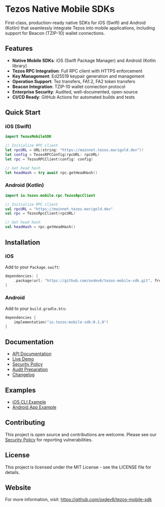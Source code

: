 # Tezos Native Mobile SDKs

First-class, production-ready native SDKs for iOS (Swift) and Android (Kotlin) that seamlessly integrate Tezos into mobile applications, including support for Beacon (TZIP-10) wallet connections.

## Features

- **Native Mobile SDKs**: iOS (Swift Package Manager) and Android (Kotlin library)
- **Tezos RPC Integration**: Full RPC client with HTTPS enforcement
- **Key Management**: Ed25519 keypair generation and management
- **Operation Support**: Tez transfers, FA1.2, FA2 token transfers
- **Beacon Integration**: TZIP-10 wallet connection protocol
- **Enterprise Security**: Audited, well-documented, open-source
- **CI/CD Ready**: GitHub Actions for automated builds and tests

## Quick Start

### iOS (Swift)

```swift
import TezosMobileSDK

// Initialize RPC client
let rpcURL = URL(string: "https://mainnet.tezos.marigold.dev")!
let config = TezosRPCConfig(rpcURL: rpcURL)
let rpc = TezosRPCClient(config: config)

// Get head hash
let headHash = try await rpc.getHeadHash()
```

### Android (Kotlin)

```kotlin
import io.tezos.mobile.rpc.TezosRpcClient

// Initialize RPC client
val rpcURL = "https://mainnet.tezos.marigold.dev"
val rpc = TezosRpcClient(rpcURL)

// Get head hash
val headHash = rpc.getHeadHash()
```

## Installation

### iOS

Add to your `Package.swift`:

```swift
dependencies: [
    .package(url: "https://github.com/oxdev6/tezos-mobile-sdk.git", from: "0.1.0")
]
```

### Android

Add to your `build.gradle.kts`:

```kotlin
dependencies {
    implementation("io.tezos:mobile-sdk:0.1.0")
}
```

## Documentation

- [API Documentation](docs/)
- [Live Demo](docs/index.html)
- [Security Policy](SECURITY.md)
- [Audit Preparation](AUDIT_PREP.md)
- [Changelog](CHANGELOG.md)

## Examples

- [iOS CLI Example](examples/ios-cli/)
- [Android App Example](examples/android-app/)

## Contributing

This project is open source and contributions are welcome. Please see our [Security Policy](SECURITY.md) for reporting vulnerabilities.

## License

This project is licensed under the MIT License - see the LICENSE file for details.

## Website

For more information, visit: https://github.com/oxdev6/tezos-mobile-sdk
